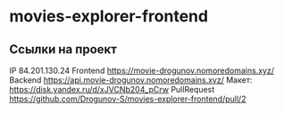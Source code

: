 # movies-explorer-frontend

## Ссылки на проект

IP 84.201.130.24
Frontend https://movie-drogunov.nomoredomains.xyz/
Backend https://api.movie-drogunov.nomoredomains.xyz/
Макет: https://disk.yandex.ru/d/xJVCNb204_pCrw
PullRequest https://github.com/Drogunov-S/movies-explorer-frontend/pull/2
